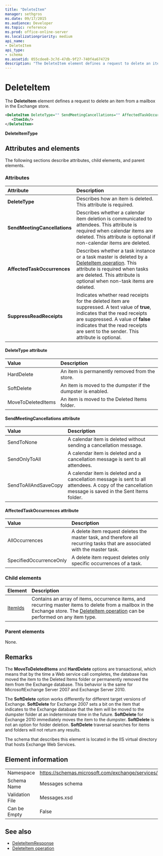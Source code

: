 ```yaml
---
title: "DeleteItem"
manager: sethgros
ms.date: 09/17/2015
ms.audience: Developer
ms.topic: reference
ms.prod: office-online-server
ms.localizationpriority: medium
api_name:
- DeleteItem
api_type:
- schema
ms.assetid: 055cdee8-3c7d-47db-9f27-740f4a674729
description: "The DeleteItem element defines a request to delete an item from a mailbox in the Exchange store."
---
```


# DeleteItem

The **DeleteItem** element defines a request to delete an item from a mailbox in the Exchange store. 
  
```XML
<DeleteItem DeleteType="" SendMeetingCancellations="" AffectedTaskOccurrences="" SuppressReadReceipts="">
   <ItemIds/>
</DeleteItem>
```

 **DeleteItemType**
## Attributes and elements

The following sections describe attributes, child elements, and parent elements.
  
### Attributes

|**Attribute**|**Description**|
|:-----|:-----|
|**DeleteType** <br/> |Describes how an item is deleted. This attribute is required.  <br/> |
|**SendMeetingCancellations** <br/> |Describes whether a calendar item deletion is communicated to attendees. This attribute is required when calendar items are deleted. This attribute is optional if non-calendar items are deleted.  <br/> |
|**AffectedTaskOccurrences** <br/> |Describes whether a task instance or a task master is deleted by a [DeleteItem operation](deleteitem-operation.md). This attribute is required when tasks are deleted. This attribute is optional when non-task items are deleted.  <br/> |
|**SuppressReadReceipts** <br/> |Indicates whether read receipts for the deleted item are suppressed. A text value of **true**, indicates that the read receipts are suppressed. A value of **false** indicates that the read receipts are sent to the sender. This attribute is optional.  <br/> |
   
#### DeleteType attribute

|**Value**|**Description**|
|:-----|:-----|
|HardDelete  <br/> |An item is permanently removed from the store.  <br/> |
|SoftDelete  <br/> |An item is moved to the dumpster if the dumpster is enabled.  <br/> |
|MoveToDeletedItems  <br/> |An item is moved to the Deleted Items folder.  <br/> |
   
#### SendMeetingCancellations attribute

|**Value**|**Description**|
|:-----|:-----|
|SendToNone  <br/> |A calendar item is deleted without sending a cancellation message.  <br/> |
|SendOnlyToAll  <br/> |A calendar item is deleted and a cancellation message is sent to all attendees.  <br/> |
|SendToAllAndSaveCopy  <br/> |A calendar item is deleted and a cancellation message is sent to all attendees. A copy of the cancellation message is saved in the Sent Items folder.  <br/> |
   
#### AffectedTaskOccurrences attribute

|**Value**|**Description**|
|:-----|:-----|
|AllOccurrences  <br/> |A delete item request deletes the master task, and therefore all recurring tasks that are associated with the master task.  <br/> |
|SpecifiedOccurrenceOnly  <br/> |A delete item request deletes only specific occurrences of a task.  <br/> |
   
### Child elements

|**Element**|**Description**|
|:-----|:-----|
|[ItemIds](itemids.md) <br/> |Contains an array of items, occurrence items, and recurring master items to delete from a mailbox in the Exchange store. The [DeleteItem operation](deleteitem-operation.md) can be performed on any item type.  <br/> |
   
### Parent elements

None.
  
## Remarks

The **MoveToDeletedItems** and **HardDelete** options are transactional, which means that by the time a Web service call completes, the database has moved the item to the Deleted Items folder or permanently removed the item from the Exchange database. This behavior is the same for MicrosoftExchange Server 2007 and Exchange Server 2010. 
  
The **SoftDelete** option works differently for different target versions of Exchange. **SoftDelete** for Exchange 2007 sets a bit on the item that indicates to the Exchange database that the item will be moved to the dumpster folder at an indeterminate time in the future. **SoftDelete** for Exchange 2010 immediately moves the item to the dumpster. **SoftDelete** is not an option for folder deletion. **SoftDelete** traversal searches for items and folders will not return any results. 
  
The schema that describes this element is located in the IIS virtual directory that hosts Exchange Web Services.
  
## Element information

|||
|:-----|:-----|
|Namespace  <br/> |https://schemas.microsoft.com/exchange/services/2006/messages  <br/> |
|Schema Name  <br/> |Messages schema  <br/> |
|Validation File  <br/> |Messages.xsd  <br/> |
|Can be Empty  <br/> |False  <br/> |
   
## See also

- [DeleteItemResponse](deleteitemresponse.md)  
- [DeleteItem operation](deleteitem-operation.md)

